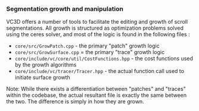 ### Segmentation growth and manipulation

VC3D offers a number of tools to facilitate the editing and growth of scroll segmentations. All growth is structured as optimization problems solved using the ceres solver, and most of the logic is found in the following files : 

- `core/src/GrowPatch.cpp` - the primary "patch" growth logic
- `core/src/GrowSurface.cpp` = the primary "trace" growth logic
- `core/include/vc/core/util/CostFunctions.hpp` - the cost functions used by the growth algorithms
- `core/include/vc/tracer/Tracer.hpp` - the actual function call used to initiate surface growth 

Note: While there exists a differentiation between "patches" and "traces" within the codebase, the actual resultant file is exactly the same between the two. The difference is simply in how they are grown. 

